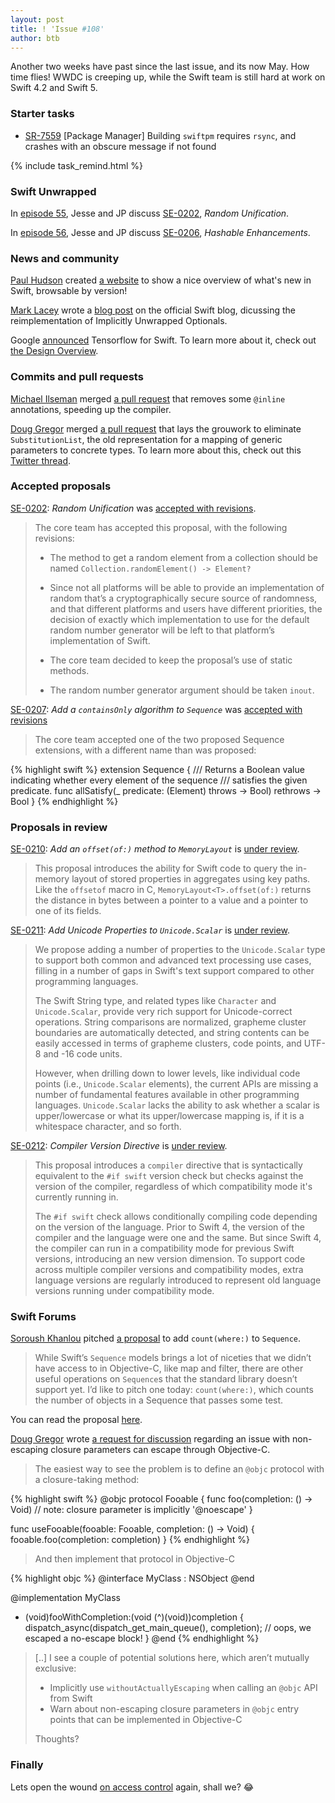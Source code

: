 ```yaml
---
layout: post
title: ! 'Issue #108'
author: btb
---
```


Another two weeks have past since the last issue, and its now May. How time flies! WWDC is creeping up, while the Swift team is still hard at work on Swift 4.2 and Swift 5.

<!--excerpt-->

### Starter tasks

- [SR-7559](https://bugs.swift.org/browse/SR-7559) [Package Manager] Building `swiftpm` requires `rsync`, and crashes with an obscure message if not found

{% include task_remind.html %}

### Swift Unwrapped

In [episode 55](https://spec.fm/podcasts/swift-unwrapped/136613), Jesse and JP discuss [SE-0202](https://github.com/apple/swift-evolution/blob/master/proposals/0202-random-unification.md), *Random Unification*.

In [episode 56](https://spec.fm/podcasts/swift-unwrapped/136614), Jesse and JP discuss [SE-0206](https://github.com/apple/swift-evolution/blob/master/proposals/0206-hashable-enhancements.md), *Hashable Enhancements*.

### News and community

[Paul Hudson](https://twitter.com/twostraws) created [a website](https://www.whatsnewinswift.com/) to show a nice overview of what's new in Swift, browsable by version!

[Mark Lacey](https://github.com/rudkx) wrote a [blog post](https://swift.org/blog/iuo/) on the official Swift blog, dicussing the reimplementation of Implicitly Unwrapped Optionals.

Google [announced](https://github.com/tensorflow/swift) Tensorflow for Swift. To learn more about it, check out [the Design Overview](https://github.com/tensorflow/swift/blob/master/docs/DesignOverview.md).


### Commits and pull requests

[Michael Ilseman](https://github.com/milseman) merged [a pull request](https://github.com/apple/swift/pull/16226) that removes some `@inline` annotations, speeding up the compiler.

[Doug Gregor](https://github.com/DougGregor) merged [a pull request](https://github.com/apple/swift/pull/16249) that lays the grouwork to eliminate `SubstitutionList`, the old representation for a mapping of generic parameters to concrete types. To learn more about this, check out this [Twitter thread](https://twitter.com/slava_pestov/status/991148638683381760).

### Accepted proposals

[SE-0202](https://github.com/apple/swift-evolution/blob/master/proposals/0202-random-unification.md): *Random Unification* was [accepted with revisions](https://forums.swift.org/t/accepted-se-202-random-unification/12040).

> The core team has accepted this proposal, with the following revisions:
>
> - The method to get a random element from a collection should be named `Collection.randomElement() -> Element?`
>
> - Since not all platforms will be able to provide an implementation of random that’s a cryptographically secure source of randomness, and that different platforms and users have different priorities, the decision of exactly which implementation to use for the default random number generator will be left to that platform’s implementation of Swift.
>
> - The core team decided to keep the proposal’s use of static methods.
>
> - The random number generator argument should be taken `inout`.

[SE-0207](https://github.com/apple/swift-evolution/blob/master/proposals/0207-containsOnly.md): *Add a `containsOnly` algorithm to `Sequence`* was [accepted with revisions](https://forums.swift.org/t/se-0207-add-a-containsonly-algorithm-to-sequence/11686/102)

> The core team accepted one of the two proposed Sequence extensions, with a different name than was proposed:

{% highlight swift %}
extension Sequence {
  /// Returns a Boolean value indicating whether every element of the sequence
  /// satisfies the given predicate.
  func allSatisfy(_ predicate: (Element) throws -> Bool) rethrows -> Bool
}
{% endhighlight %}

### Proposals in review

[SE-0210](https://github.com/apple/swift-evolution/blob/master/proposals/0210-key-path-offset.md): *Add an `offset(of:)` method to `MemoryLayout`* is [under review](https://forums.swift.org/t/review-se-0210-add-an-offset-of-method-to-memorylayout/12023).

> This proposal introduces the ability for Swift code to query the in-memory layout of stored properties in aggregates using key paths. Like the `offsetof` macro in C, `MemoryLayout<T>.offset(of:)` returns the distance in bytes between a pointer to a value and a pointer to one of its fields.

[SE-0211](https://github.com/apple/swift-evolution/blob/master/proposals/0211-unicode-scalar-properties.md): *Add Unicode Properties to `Unicode.Scalar`* is [under review](https://forums.swift.org/t/se-0211-add-unicode-properties-to-unicode-scalar/12121).

> We propose adding a number of properties to the `Unicode.Scalar` type to support both common and advanced text processing use cases, filling in a number of gaps in Swift's text support compared to other programming languages.
>
> The Swift String type, and related types like `Character` and `Unicode.Scalar`, provide very rich support for Unicode-correct operations. String comparisons are normalized, grapheme cluster boundaries are automatically detected, and string contents can be easily accessed in terms of grapheme clusters, code points, and UTF-8 and -16 code units.
>
> However, when drilling down to lower levels, like individual code points (i.e., `Unicode.Scalar` elements), the current APIs are missing a number of fundamental features available in other programming languages. `Unicode.Scalar` lacks the ability to ask whether a scalar is upper/lowercase or what its upper/lowercase mapping is, if it is a whitespace character, and so forth.

[SE-0212](https://github.com/apple/swift-evolution/blob/master/proposals/0212-compiler-version-directive.md): *Compiler Version Directive* is [under review](https://forums.swift.org/t/se-0212-compiler-version-directive/12267).

> This proposal introduces a `compiler` directive that is syntactically equivalent to the `#if swift` version check but checks against the version of the compiler, regardless of which compatibility mode it's currently running in.
>
> The `#if swift` check allows conditionally compiling code depending on the version of the language. Prior to Swift 4, the version of the compiler and the language were one and the same. But since Swift 4, the compiler can run in a compatibility mode for previous Swift versions, introducing an new version dimension. To support code across multiple compiler versions and compatibility modes, extra language versions are regularly introduced to represent old language versions running under compatibility mode.

### Swift Forums

[Soroush Khanlou](https://github.com/khanlou) pitched [a proposal](https://forums.swift.org/t/count-where-on-sequence/11186) to add `count(where:)` to `Sequence`.

> While Swift’s `Sequence` models brings a lot of niceties that we didn’t have access to in Objective-C, like map and filter, there are other useful operations on `Sequence`s that the standard library doesn’t support yet. I’d like to pitch one today: `count(where:)`, which counts the number of objects in a Sequence that passes some test.

You can read the proposal [here](https://github.com/khanlou/swift-evolution/blob/count-where/proposals/XXXX-count-where.md).

[Doug Gregor]() wrote [a request for discussion](https://forums.swift.org/t/implicit-escaping-of-closures-via-objective-c/12025) regarding an issue with non-escaping closure parameters can escape through Objective-C.

> The easiest way to see the problem is to define an `@objc` protocol with a closure-taking method:

{% highlight swift %}
@objc protocol Fooable {
  func foo(completion: () -> Void) // note: closure parameter is implicitly '@noescape'
}

func useFooable(fooable: Fooable, completion: () -> Void) {
  fooable.foo(completion: completion)
}
{% endhighlight %}

> And then implement that protocol in Objective-C

{% highlight objc %}
@interface MyClass : NSObject <Fooable>
@end

@implementation MyClass
- (void)fooWithCompletion:(void (^)(void))completion {
  dispatch_async(dispatch_get_main_queue(), completion); // oops, we escaped a no-escape block!
}
@end
{% endhighlight %}

> [..] I see a couple of potential solutions here, which aren’t mutually exclusive:
>
> - Implicitly use `withoutActuallyEscaping` when calling an `@objc` API from Swift
> - Warn about non-escaping closure parameters in `@objc` entry points that can be implemented in Objective-C
>
> Thoughts?

### Finally

Lets open the wound [on access control](https://twitter.com/jckarter/status/988828156386684928) again, shall we? 😂
